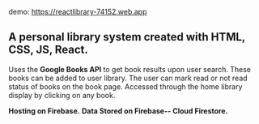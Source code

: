 demo: https://reactlibrary-74152.web.app

A personal library system created with HTML, CSS, JS, React. 
---
Uses the **Google Books API** to get book results upon user search.
These books can be added to user library. The user can mark read or not read status of books on the book page.
Accessed through the home library display by clicking on any book.

**Hosting on Firebase.**
**Data Stored on Firebase-- Cloud Firestore.**
